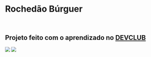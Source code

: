 <h1>Rochedão Búrguer</h1>
<br>
<h2>Projeto feito com o aprendizado no  <a href="https://rodolfomori.com.br/deveclub">DEVCLUB<a/></h2> 
<img src="https://github.com/Luciochiappetta/Rochedo/blob/main/img/Roched%C3%A3o%20Captura.PNG?raw=true"/>
<img src="https://github.com/Luciochiappetta/Rochedo/blob/main/img/Card%C3%A1pio%20Captura.PNG?raw=true"/>
